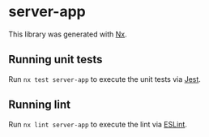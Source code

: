 # server-app

This library was generated with [Nx](https://nx.dev).

## Running unit tests

Run `nx test server-app` to execute the unit tests via [Jest](https://jestjs.io).

## Running lint

Run `nx lint server-app` to execute the lint via [ESLint](https://eslint.org/).
